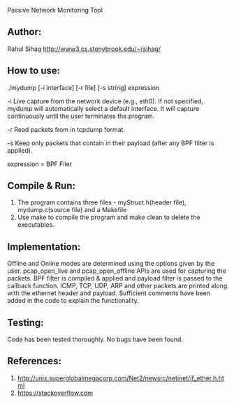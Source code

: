 Passive Network Monitoring Tool

Author:
-------
Rahul Sihag
http://www3.cs.stonybrook.edu/~rsihag/

How to use:
-----------
./mydump [-i interface] [-r file] [-s string] expression

-i  Live capture from the network device <interface> (e.g., eth0). If not
    specified, mydump will automatically select a default interface. It will
    capture continuously until the user terminates the program.

-r  Read packets from <file> in tcpdump format.

-s  Keep only packets that contain <string> in their payload (after any BPF
    filter is applied).

expression = BPF Filer

Compile & Run:
--------------
1. The program contains three files - myStruct.h(header file), mydump.c(source file) and a Makefile
2. Use make to compile the program and make clean to delete the executables. 

Implementation:
---------------
Offline and Online modes are determined using the options given by the user. pcap_open_live and pcap_open_offline APIs are used for capturing the packets. BPF filter is compiled & applied and payload filter is passed to the callback function. ICMP, TCP, UDP, ARP and other packets are printed along with the ethernet header and payload.
Sufficient comments have been added in the code to explain the functionality.

Testing:
--------
Code has been tested thoroughly. No bugs have been found.

References:
-----------
1. http://unix.superglobalmegacorp.com/Net2/newsrc/netinet/if_ether.h.html
2. https://stackoverflow.com
